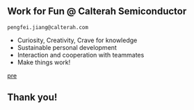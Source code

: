 ## Work for Fun @ Calterah Semiconductor

`pengfei.jiang@calterah.com`

* Curiosity, Creativity, Crave for knowledge
* Sustainable personal development
* Interaction and cooperation with teammates
* Make things work!

[pre](./pg1.md)

## Thank you!

